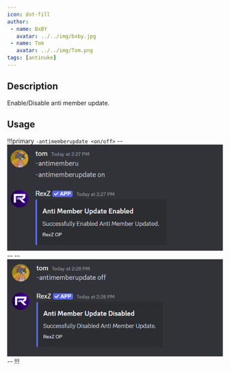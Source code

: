 ```yaml
---
icon: dot-fill
author:
 - name: BxBY
   avatar: ../../img/bxby.jpg
 - name: Tom
   avatar: ../../img/Tom.png
tags: [antinuke]
---
```


## Description
Enable/Disable anti member update.

## Usage
!!!primary
`-antimemberupdate <on/off>`
--![antimember update on](../../img/Commands/AutoMod/antimemberupdateon.png)--
--![antimember update off](../../img/Commands/AutoMod/antimemberupdateoff.png)--
!!!